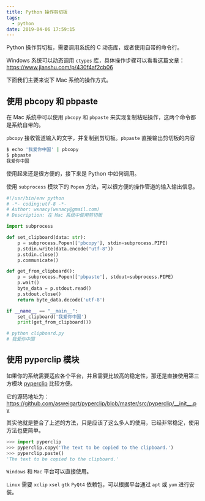 ```yaml
---
title: Python 操作剪切板
tags:
  - python
date: 2019-04-06 17:59:15
---
```



Python 操作剪切板，需要调用系统的 C 动态库，或者使用自带的命令行。

<!-- more --><!-- toc -->

Windows 系统可以动态调用 `ctypes` 库，具体操作步骤可以看看这篇文章：https://www.jianshu.com/p/430f4af2cb06

下面我们主要来说下 Mac 系统的操作方式。

## 使用 pbcopy 和 pbpaste

在 Mac 系统中可以使用 `pbcopy` 和 `pbpaste` 来实现复制粘贴操作，这两个命令都是系统自带的。

`pbcopy` 接收管道输入的文字，并复制到剪切板。`pbpaste` 直接输出剪切板的内容

```bash
$ echo '我爱你中国' | pbcopy
$ pbpaste
我爱你中国
```

使用起来还是很方便的，接下来是 Python 中如何调用。

使用 `subprocess` 模块下的 `Popen` 方法，可以很方便的操作管道的输入输出信息。

```python
#!/usr/bin/env python
# -*- coding:utf-8 -*-
# Author: wxnacy(wxnacy@gmail.com)
# Description: 在 Mac 系统中使用剪切板

import subprocess

def set_clipboard(data: str):
    p = subprocess.Popen(['pbcopy'], stdin=subprocess.PIPE)
    p.stdin.write(data.encode("utf-8"))
    p.stdin.close()
    p.communicate()

def get_from_clipboard():
    p = subprocess.Popen(['pbpaste'], stdout=subprocess.PIPE)
    p.wait()
    byte_data = p.stdout.read()
    p.stdout.close()
    return byte_data.decode('utf-8')

if __name__ == "__main__":
    set_clipboard('我爱你中国')
    print(get_from_clipboard())

# python clipboard.py
# 我爱你中国
```

## 使用 pyperclip 模块

如果你的系统需要适应各个平台，并且需要比较高的稳定性，那还是直接使用第三方模块 [pyperclip](https://github.com/asweigart/pyperclip) 比较方便。

它的源码地址为：https://github.com/asweigart/pyperclip/blob/master/src/pyperclip/__init__.py

其实他就是整合了上述的方法，只是应该了这么多人的使用，已经非常稳定，使用方法也更简单。

```python
>>> import pyperclip
>>> pyperclip.copy('The text to be copied to the clipboard.')
>>> pyperclip.paste()
'The text to be copied to the clipboard.'
```

`Windows` 和 `Mac` 平台可以直接使用。

`Linux` 需要 `xclip` `xsel` `gtk` `PyQt4` 依赖包，可以根据平台通过 `apt` 或 `yum` 进行安装。
